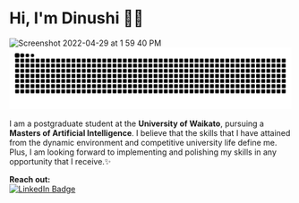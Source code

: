 # Hi, I'm Dinushi 👋🏽
<img width="1246" alt="Screenshot 2022-04-29 at 1 59 40 PM" src="https://user-images.githubusercontent.com/63807534/165910389-ea17b31a-3ae0-4f77-a44a-feb6e278d5e0.png">
</img>

<div align="center">
  <picture>
    <source media="(prefers-color-scheme: dark)" srcset="https://raw.githubusercontent.com/dinushiTJ/dinushiTJ/output/github-contribution-grid-snake-dark.svg">
    <source media="(prefers-color-scheme: light)" srcset="https://raw.githubusercontent.com/dinushiTJ/dinushiTJ/output/github-contribution-grid-snake.svg">
    <img alt="github contribution grid snake animation" src="https://raw.githubusercontent.com/dinushiTJ/dinushiTJ/output/github-contribution-grid-snake.svg">
  </picture>
</div>

I am a postgraduate student at the **University of Waikato**, pursuing a **Masters of Artificial Intelligence**. I believe that the skills that I have attained from the dynamic environment and competitive university life define me. Plus, I am looking forward to implementing and polishing my skills in any opportunity that I receive.✨

<b>Reach out: </b>
<br>
<a href="https://www.linkedin.com/in/dinushi-jayasinghe">
    <img src="https://img.shields.io/badge/LinkedIn-blue?style=for-the-badge&logo=linkedin&logoColor=white" alt="LinkedIn Badge"/>
</a>


